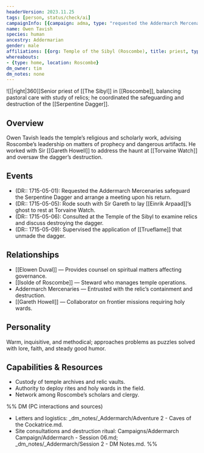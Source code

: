 ```yaml
---
headerVersion: 2023.11.25
tags: [person, status/check/ai]
campaignInfo: [{campaign: adma, type: "requested the Addermarch Mercenaries safeguard the Serpentine Dagger", date: 1715-05-01}, {campaign: adma, type: "consulted at the Temple of the Sibyl", date: 1715-05-06}, {campaign: adma, type: "oversaw the destruction of the Serpentine Dagger", date: 1715-05-09}, {campaign: adma, type: "prepared to join Sir Gareth Howell in cleansing Torvaine Watch", date: 1715-05-05}]
name: Owen Tavish
species: human
ancestry: Addermarian
gender: male
affiliations: [{org: Temple of the Sibyl (Roscombe), title: priest, type: member}]
whereabouts:
- {type: home, location: Roscombe}
dm_owner: tim
dm_notes: none
---
```

![[|right|360]]Senior priest of [[The Sibyl]] in [[Roscombe]], balancing pastoral care with study of relics; he coordinated the safeguarding and destruction of the [[Serpentine Dagger]].

## Overview
Owen Tavish leads the temple’s religious and scholarly work, advising Roscombe’s leadership on matters of prophecy and dangerous artifacts. He worked with Sir [[Gareth Howell]] to address the haunt at [[Torvaine Watch]] and oversaw the dagger’s destruction.

## Events
- (DR:: 1715-05-01): Requested the Addermarch Mercenaries safeguard the Serpentine Dagger and arrange a meeting upon his return.
- (DR:: 1715-05-05): Rode south with Sir Gareth to lay [[Einrik Arpaad]]’s ghost to rest at Torvaine Watch.
- (DR:: 1715-05-06): Consulted at the Temple of the Sibyl to examine relics and discuss destroying the dagger.
- (DR:: 1715-05-09): Supervised the application of [[Trueflame]] that unmade the dagger.

## Relationships
- [[Elowen Duval]] — Provides counsel on spiritual matters affecting governance.
- [[Isolde of Roscombe]] — Steward who manages temple operations.
- Addermarch Mercenaries — Entrusted with the relic’s containment and destruction.
- [[Gareth Howell]] — Collaborator on frontier missions requiring holy wards.

## Personality
Warm, inquisitive, and methodical; approaches problems as puzzles solved with lore, faith, and steady good humor.

## Capabilities & Resources
- Custody of temple archives and relic vaults.
- Authority to deploy rites and holy wards in the field.
- Network among Roscombe’s scholars and clergy.

%% DM (PC interactions and sources)
- Letters and logistics: _dm_notes/_Addermarch/Adventure 2 - Caves of the Cockatrice.md.
- Site consultations and destruction ritual: Campaigns/Addermarch Campaign/Addermarch - Session 06.md; _dm_notes/_Addermarch/Session 2 - DM Notes.md.
%%
